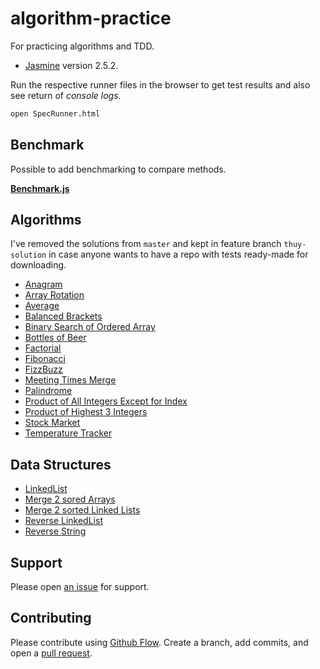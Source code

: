 # algorithm-practice

For practicing algorithms and TDD.

- [Jasmine](https://jasmine.github.io/2.4/introduction.html) version 2.5.2.

Run the respective runner files in the browser to get test results and also see return of *console logs*.

```bash
open SpecRunner.html
```

## Benchmark

Possible to add benchmarking to compare methods. 

[**Benchmark.js**](https://benchmarkjs.com/)

## Algorithms

I've removed the solutions from `master` and kept in feature branch `thuy-solution` in case anyone wants to have a repo with tests ready-made for downloading. 

* [Anagram](src/js/anagram.js)
* [Array Rotation](src/js/arrayRotation.js)
* [Average](src/js/average.js)
* [Balanced Brackets](src/js/balancedBrackets.js)
* [Binary Search of Ordered Array](src/js/binarySearch.js)
* [Bottles of Beer](src/js/bottlesOfBeer.js)
* [Factorial](src/js/factorial.js)
* [Fibonacci](src/js/fibonacci.js)
* [FizzBuzz](src/js/fizzbuzz.js)
* [Meeting Times Merge](src/js/meetingTimes.js)
* [Palindrome](src/js/palindrome.js)
* [Product of All Integers Except for Index](src/js/productOfInts.js)
* [Product of Highest 3 Integers](src/js/product3Ints.js)
* [Stock Market](src/js/stockMarket.js)
* [Temperature Tracker](src/js/tempTracker.js)

## Data Structures

* [LinkedList](src/js/LinkedList.js)
* [Merge 2 sored Arrays](src/js/mergeArrays.js)
* [Merge 2 sorted Linked Lists](src/js/sortedListMerge.js)
* [Reverse LinkedList](src/js/reverseList.js)
* [Reverse String](src/js/reverseString.js)

## Support

Please open [an issue](https://github.com/ThuyNT13/algorithm-practice/issues) for support.

## Contributing

Please contribute using [Github Flow](https://guides.github.com/introduction/flow/). Create a branch, add commits, and open a [pull request](https://github.com/ThuyNT13/algorithm-practice/pulls).
